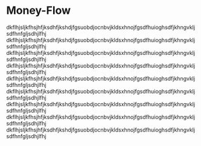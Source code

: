 # Money-Flow

dkflhjsljkfhsjhfjksdhfjkshdjfgsuobdjocnbvjkldsxhnojfgsdfhuioghsdfjkhngvkljsdfhnfgljsdhjlfhj
dkflhjsljkfhsjhfjksdhfjkshdjfgsuobdjocnbvjkldsxhnojfgsdfhuioghsdfjkhngvkljsdfhnfgljsdhjlfhj
dkflhjsljkfhsjhfjksdhfjkshdjfgsuobdjocnbvjkldsxhnojfgsdfhuioghsdfjkhngvkljsdfhnfgljsdhjlfhj
dkflhjsljkfhsjhfjksdhfjkshdjfgsuobdjocnbvjkldsxhnojfgsdfhuioghsdfjkhngvkljsdfhnfgljsdhjlfhj
dkflhjsljkfhsjhfjksdhfjkshdjfgsuobdjocnbvjkldsxhnojfgsdfhuioghsdfjkhngvkljsdfhnfgljsdhjlfhj
dkflhjsljkfhsjhfjksdhfjkshdjfgsuobdjocnbvjkldsxhnojfgsdfhuioghsdfjkhngvkljsdfhnfgljsdhjlfhj
dkflhjsljkfhsjhfjksdhfjkshdjfgsuobdjocnbvjkldsxhnojfgsdfhuioghsdfjkhngvkljsdfhnfgljsdhjlfhj
dkflhjsljkfhsjhfjksdhfjkshdjfgsuobdjocnbvjkldsxhnojfgsdfhuioghsdfjkhngvkljsdfhnfgljsdhjlfhj
dkflhjsljkfhsjhfjksdhfjkshdjfgsuobdjocnbvjkldsxhnojfgsdfhuioghsdfjkhngvkljsdfhnfgljsdhjlfhj

